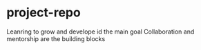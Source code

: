 # project-repo
Leanring to grow and develope id the main goal
Collaboration and mentorship are the building blocks

